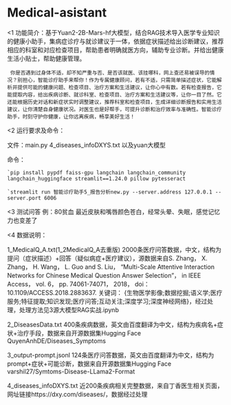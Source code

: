 # Medical-asistant
<1 功能简介：基于Yuan2-2B-Mars-hf大模型，结合RAG技术导入医学专业知识的健康小助手，集病症诊疗与就诊建议于一体，依据症状描述给出诊断建议，推荐相应的科室和对应检查项目，帮助患者明确就医方向，辅助专业诊断。并给出健康生活小贴士，帮助健康管理。

	 你是否遇到过身体不适，却不知严重与否、是否该就医、该挂哪科，网上查还易被误导的情况？别担心，智能诊疗助手来帮你！作为专属健康顾问，若有不适，只需简单描述症状，它能解析并提供可能的健康问题、检查项目、治疗方案和生活建议，让你心中有数。若有检查报告，它能提取内容，给出疾病诊断、就诊科室、检查项目、治疗方案和生活建议等，让你一目了然。它还能根据历史对话和新症状实时调整建议，推荐科室和检查项目，生成详细诊断报告和实用生活建议，让你清楚自身健康状况。对医生也是好帮手，可提升诊断和治疗效率与准确性。智能诊疗助手，时刻守护你健康，让你远离疾病，畅享美好生活！

<2 运行要求及命令：

   文件：main.py 4_diseases_infoDXYS.txt 以及yuan大模型
   
   命令：
   
	`pip install pypdf faiss-gpu langchain langchain_community langchain_huggingface streamlit==1.24.0 pillow pytesseract 
 
 	`streamlit run 智能诊疗助手5_报告分析new.py --server.address 127.0.0.1 --server.port 6006

<3 测试问答
	例：80贫血  最近皮肤和嘴唇颜色苍白，经常头晕、失眠，感觉记忆力也变差了

<4 数据说明：

1_MedicalQ_A.txt(1_2MedicalQ_A去重版) 2000条医疗问答数据，中文，结构为提问（症状描述）+回答（疑似病症+医疗建议），源数据来自S. Zhang， X. Zhang， H. Wang， L. Guo and S. Liu， “Multi-Scale Attentive Interaction Networks for Chinese Medical Question Answer Selection”， in IEEE Access， vol. 6， pp. 74061-74071， 2018， doi： 10.1109/ACCESS.2018.2883637. 关键词： {生物医学影像;数据挖掘;语义学;医疗服务;特征提取;知识发现;医疗问答;互动关注;深度学习;深度神经网络}，经过处理，处理方法见3源大模型RAG实战.ipynb

2_DiseasesData.txt 400条疾病数据，英文由百度翻译为中文，结构为疾病名+症状+治疗手段，数据来自开源数据集Hugging Face QuyenAnhDE/Diseases_Symptoms

3_output-prompt.jsonl 124条医疗问答数据，英文由百度翻译为中文，结构为prompt+症状+可能诊断，数据来自开源数据集Hugging Face varshil27/Symtoms-Disease-LLama2-Format

4_diseases_infoDXYS.txt 近200条疾病相关完整数据，来自丁香医生相关页面，网址链接https://dxy.com/diseases/，数据经过处理
